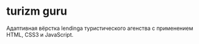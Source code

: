 # turizm guru
Адаптивная вёрстка lendinga туристического агенства с применением HTML, CSS3 и JavaScript.
